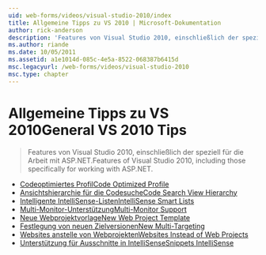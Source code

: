 ```yaml
---
uid: web-forms/videos/visual-studio-2010/index
title: Allgemeine Tipps zu VS 2010 | Microsoft-Dokumentation
author: rick-anderson
description: 'Features von Visual Studio 2010, einschließlich der speziell für die Arbeit mit ASP.NET.'
ms.author: riande
ms.date: 10/05/2011
ms.assetid: a1e1014d-085c-4e5a-8522-068387b6415d
msc.legacyurl: /web-forms/videos/visual-studio-2010
msc.type: chapter
---
```

<a name="general-vs-2010-tips"></a><span data-ttu-id="2c95d-103">Allgemeine Tipps zu VS 2010</span><span class="sxs-lookup"><span data-stu-id="2c95d-103">General VS 2010 Tips</span></span>
====================
> <span data-ttu-id="2c95d-104">Features von Visual Studio 2010, einschließlich der speziell für die Arbeit mit ASP.NET.</span><span class="sxs-lookup"><span data-stu-id="2c95d-104">Features of Visual Studio 2010, including those specifically for working with ASP.NET.</span></span>


- [<span data-ttu-id="2c95d-105">Codeoptimiertes Profil</span><span class="sxs-lookup"><span data-stu-id="2c95d-105">Code Optimized Profile</span></span>](visual-studio-2010-quick-hit-code-optimized-profile.md)
- [<span data-ttu-id="2c95d-106">Ansichtshierarchie für die Codesuche</span><span class="sxs-lookup"><span data-stu-id="2c95d-106">Code Search View Hierarchy</span></span>](visual-studio-2010-quick-hit-code-search-view-hierarchy.md)
- [<span data-ttu-id="2c95d-107">Intelligente IntelliSense-Listen</span><span class="sxs-lookup"><span data-stu-id="2c95d-107">IntelliSense Smart Lists</span></span>](visual-studio-2010-quick-hit-intellisense-smart-lists.md)
- [<span data-ttu-id="2c95d-108">Multi-Monitor-Unterstützung</span><span class="sxs-lookup"><span data-stu-id="2c95d-108">Multi-Monitor Support</span></span>](visual-studio-2010-quick-hit-multi-monitor-support.md)
- [<span data-ttu-id="2c95d-109">Neue Webprojektvorlage</span><span class="sxs-lookup"><span data-stu-id="2c95d-109">New Web Project Template</span></span>](visual-studio-2010-quick-hit-new-web-project-template.md)
- [<span data-ttu-id="2c95d-110">Festlegung von neuen Zielversionen</span><span class="sxs-lookup"><span data-stu-id="2c95d-110">New Multi-Targeting</span></span>](visual-studio-2010-quick-hit-new-multi-targeting.md)
- [<span data-ttu-id="2c95d-111">Websites anstelle von Webprojekten</span><span class="sxs-lookup"><span data-stu-id="2c95d-111">Websites Instead of Web Projects</span></span>](visual-studio-2010-quick-hit-websites-instead-of-web-projects.md)
- [<span data-ttu-id="2c95d-112">Unterstützung für Ausschnitte in IntelliSense</span><span class="sxs-lookup"><span data-stu-id="2c95d-112">Snippets IntelliSense</span></span>](visual-studio-2010-quick-hit-snippets-intellisense.md)
